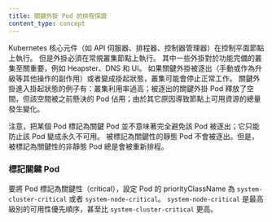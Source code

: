 ```yaml
---
title: 關鍵外掛 Pod 的排程保證
content_type: concept
---
```


<!-- overview -->

<!-- 
Kubernetes core components such as the API server, scheduler, and controller-manager run on a control plane node. 
However, add-ons must run on a regular cluster node.
Some of these add-ons are critical to a fully functional cluster, such as metrics-server, DNS, and UI.
A cluster may stop working properly if a critical add-on is evicted (either manually or as a side effect of another operation like upgrade)
and becomes pending (for example when the cluster is highly utilized and either there are other pending pods that schedule into the space
vacated by the evicted critical add-on pod or the amount of resources available on the node changed for some other reason).
-->
Kubernetes 核心元件（如 API 伺服器、排程器、控制器管理器）在控制平面節點上執行。
但是外掛必須在常規叢集節點上執行。
其中一些外掛對於功能完備的叢集至關重要，例如 Heapster、DNS 和 UI。
如果關鍵外掛被逐出（手動或作為升級等其他操作的副作用）或者變成掛起狀態，叢集可能會停止正常工作。
關鍵外掛進入掛起狀態的例子有：叢集利用率過高；被逐出的關鍵外掛 Pod 釋放了空間，但該空間被之前懸決的 Pod 佔用；由於其它原因導致節點上可用資源的總量發生變化。

<!--
Note that marking a pod as critical is not meant to prevent evictions entirely; it only prevents the pod from becoming permanently unavailable.
A static pod marked as critical, can't be evicted. However, a non-static pods marked as critical are always rescheduled.
-->
注意，把某個 Pod 標記為關鍵 Pod 並不意味著完全避免該 Pod 被逐出；它只能防止該 Pod 變成永久不可用。
被標記為關鍵性的靜態 Pod 不會被逐出。但是，被標記為關鍵性的非靜態 Pod 總是會被重新排程。

<!-- body -->

<!--
### Marking pod as critical
-->
### 標記關鍵 Pod

<!--
To mark a Pod as critical, set priorityClassName for that Pod to `system-cluster-critical` or `system-node-critical`. `system-node-critical` is the highest available priority, even higher than `system-cluster-critical`
-->
要將 Pod 標記為關鍵性（critical），設定 Pod 的 priorityClassName 為 `system-cluster-critical` 或者 `system-node-critical`。
`system-node-critical` 是最高級別的可用性優先順序，甚至比 `system-cluster-critical` 更高。


